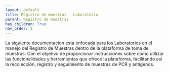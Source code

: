 ```yaml
---
layout: default
title: Registro de muestras - Laboratorio
parent: Registro de muestras
has_children: True
nav_order: 2
---
```


 La siguiente documentacion esta enfocada para los Laboratorios en el manejo del Registro de Muestras dentro de la plataforma de toma de muestras. Con el objetivo de proporcionar instrucciones sobre cómo utilizar las  funcionalidades y herramientas que ofrece la plataforma, facilitando así la recolección, registro y seguimiento de muestras de PCR y antígenos.
    